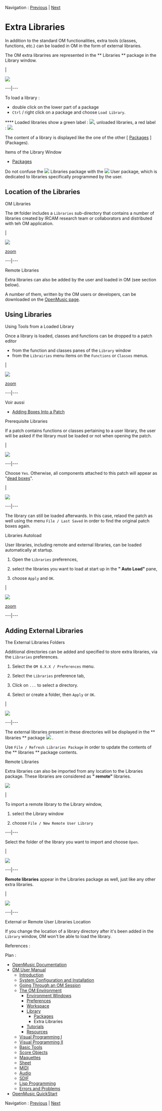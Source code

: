 
Navigation : [Previous](Packages "page précédente\(Packages\)") |
[Next](Tutorials "Next\(Tutorials\)")

# Extra Libraries

In addition to the standard OM functionalities, extra tools (classes,
functions, etc.) can be loaded in OM in the form of external libraries.

The OM extra librarires are represented in the ** Libraries ** package in the
Library window.

|

![](../res/libraries.png)  
  
---|---  
  
To load a library :

  * double click on the lower part of a package
  * `Ctrl` / right click on a package and choose `Load Library`.

**** Loaded libraries show a green label : ![](../res/grennlab_icon.png),
unloaded libraries, a red label : ![](../res/redlab_icon.png).

The content of a library is displayed like the one of the other [
[Packages](Packages) ](Packages).

Items of the Library Window

  * [Packages](Packages)

Do not confuse the ![](../res/yellow_icon.png) Libraries package with the
![](../res/red_icon.png) User package, which is dedicated to libraries
specifically programmed by the user.

## Location of the Libraries

OM Libraries

The `OM` folder includes a `Libraries` sub-directory that contains a number of
libraries created by IRCAM research team or collaborators and distributed with
teh OM application.

|

![](../res/libfold_scr.png)

[zoom](../res/libfold_scr_1.png "Zoom \(nouvelle fenêtre\)")  
  
---|---  
  
Remote Libraries

Extra libraries can also be added by the user and loaded in OM (see section
below).

A number of them, written by the OM users or developers, can be downloaded on
the [OpenMusic
page](http://recherche.ircam.fr/equipes/repmus/OpenMusic/externals
"http://recherche.ircam.fr/equipes/repmus/OpenMusic/externals \(nouvelle
fenêtre\)").

## Using Libraries

Using Tools from a Loaded Library

Once a library is loaded, classes and functions can be dropped to a patch
editor

  * from the function and classes panes of the `Library` window
  * from the `Librairies` menu items on the `Functions` or `Classes` menus.

|

![](../res/addfromlib_scr.png)

[zoom](../res/addfromlib_scr_1.png "Zoom \(nouvelle fenêtre\)")  
  
---|---  
  
Voir aussi

  * [Adding Boxes Into a Patch](AddingBoxes)

Prerequisite Libraries

If a patch contains functions or classes pertaining to a user library, the
user will be asked if the library must be loaded or not when opening the
patch.

|

[![](../res/loadlibdialog_1.png)](../res/loadlibdialog.png "Cliquez pour
agrandir")  
  
---|---  
  
Choose `Yes`. Otherwise, all components attached to this patch will appear as
"[dead boxes](DeadBox)".

|

![](../res/deadboxfromlib.png)  
  
---|---  
  
The library can still be loaded afterwards. In this case, relaod the patch as
well using the menu `File / Last Saved` in order to find the original patch
boxes again.

Libraries Autoload

User libraries, including remote and external libraries, can be loaded
automatically at startup.

  1. Open the `Libraries` preferences,

  2. select the libraries you want to load at start up in the **" Auto Load"** pane,

  3. choose `Apply` and `OK`. 

|

![](../res/libprefs_scr.png)

[zoom](../res/libprefs_scr_1.png "Zoom \(nouvelle fenêtre\)")  
  
---|---  
  
## Adding External Libraries

The External Libraries Folders

Additional directories can be added and specified to store extra libraries,
via the `Libraries` preferences.

  1. Select the `OM 6.X.X / Preferences` menu.

  2. Select the `Libraries` preference tab, 

  3. Click on `...` to select a directory.

  4. Select or create a folder, then `Apply` or `OK`. 

|

![](../res/extfolder-pref.png)  
  
---|---  
  
The external libraries present in these directories will be displayed in the
** libraries ** package ![](../res/yellow_icon.png) .

Use `File / Refresh Libraries Package` in order to update the contents of the
** libraries ** package contents.

Remote Libraries

Extra libraries can also be imported from any location to the Libraries
package. These libraries are considered as  **" remote"** libraries.

![](../res/chooseremote.png)

|

To import a remote library to the Library window,

  1. select the Library window

  2. choose `File / New Remote User Library`

  
  
---|---  
  
Select the folder of the library you want to import and choose `Open`.

|

[![](../res/importremote_1.png)](../res/importremote.png "Cliquez pour
agrandir")  
  
---|---  
  
**Remote libraries** appear in the Libraries package as well, just like any
other extra libraries.

|

[![](../res/remotelib_1.png)](../res/remotelib.png "Cliquez pour agrandir")  
  
---|---  
  
External or Remote User Libraries Location

If you change the location of a library directory after it's been added in the
`Library` window, OM won't be able to load the library.

References :

Plan :

  * [OpenMusic Documentation](OM-Documentation)
  * [OM User Manual](OM-User-Manual)
    * [Introduction](00-Sommaire)
    * [System Configuration and Installation](Installation)
    * [Going Through an OM Session](Goingthrough)
    * [The OM Environment](Environment)
      * [Environment Windows](MainWindows)
      * [Preferences](Preferences)
      * [Workspace](Workspace)
      * [Library](Library)
        * [Packages](Packages)
        * Extra Libraries
      * [Tutorials](Tutorials)
      * [Resources](resources)
    * [Visual Programming I](BasicVisualProgramming)
    * [Visual Programming II](AdvancedVisualProgramming)
    * [Basic Tools](BasicObjects)
    * [Score Objects](ScoreObjects)
    * [Maquettes](Maquettes)
    * [Sheet](Sheet)
    * [MIDI](MIDI)
    * [Audio](Audio)
    * [SDIF](SDIF)
    * [Lisp Programming](Lisp)
    * [Errors and Problems](errors)
  * [OpenMusic QuickStart](QuickStart-Chapters)

Navigation : [Previous](Packages "page précédente\(Packages\)") |
[Next](Tutorials "Next\(Tutorials\)")

